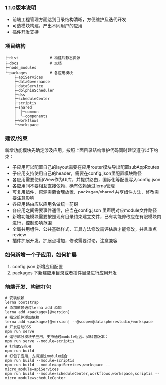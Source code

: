 ### 1.1.0版本说明

- 前端工程管理方面达到目录结构清晰，方便维护及迭代开发
- 可选模块构建，产出不同用户的应用
- 插件开发支持

### 项目结构

```
├─dist              # 构建后静态资源
├─docs              # 文档
├─node_modules
└─packages          # 各应用模块
    ├─apiServices
    ├─dataGovernance
    ├─dataService
    ├─dolphinScheduler
    ├─dss
    ├─scheduleCenter
    ├─scriptis
    ├─shared
    │  ├─common
    │  └─components
    ├─workflows
    └─workspace

```

### 建议/约束

新增功能模块先确定涉及应用，按照上面目录结构维护代码同时建议遵守以下约束：

- 子应用可以配置自己的layout需要在应用router模块导出配置subAppRoutes
- 子应用支持使用自己的header，需要在config.json里配置模块路径
- 各应用需要使用iView作为UI库，并提供路由，国际化等配置写入config.json
- 各应用间不要相互直接依赖，确有依赖通过lerna管理
- 可复用组件，资源需要合理放置，packages/shared 共享组件方法，修改需要注意影响
- 各应用路由应以应用名做统一前缀
- 各应用之间需要事件通信，应当在config.json 里声明对应module文件路径
- 新增功能模块需要按照现有目录约束建立文件，已有功能修改应在有限模块内进行，控制影响范围
- 全局共用组件、公共基础样式、工具方法修改需评估后才能修改，并且重点review
- 插件扩展开发，扩展点增加，修改需要讨论，注意兼容

### 如何新增一个子应用，如何扩展

1. config.json 新增应用配置
2. packages 下新建应用目录或者插件目录进行应用开发


### 前端开发、构建打包

```
# 安装依赖
lerna bootstrap 
# 添加依赖通过lerna add 添加
lerna add <package>[@version]
# 指定组件添加依赖
lerna add <package>[@version] --@scope=@dataspherestudio/workspace
# 开发启动DSS
npm run serve
# 运行部分模块子应用，支持通过module组合。如科管版本：
npm run serve --module=scriptis
# 打包DSS应用
npm run build
# 打包子应用，支持通过module组合
npm run build --module=scriptis
npm run build --module=apiServices,workspace --micro_module=apiServices
npm run build --module=scheduleCenter,workflows,workspace,scriptis --micro_module=scheduleCenter
```
